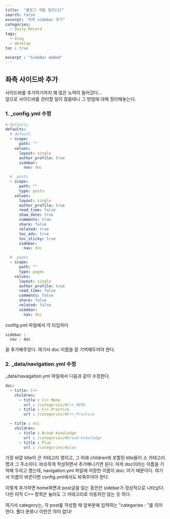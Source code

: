 ```yaml
---
title:  "블로그 개발 일지[3]"
search: false
excerpt: "좌측 sidebar 추가"
categories: 
  - Daily_Record
tags:
  - blog
  - develop
toc : true

excerpt : "SideBar Added"
--- 
```

<!-- basic info -->

## 좌측 사이드바 추가
사이드바를 추가하기까지 꽤 많은 노력이 들어갔다...  
앞으로 사이드바를 관리할 일이 많을테니 그 방법에 대해 정리해놓는다.  

### 1. _config.yml 수정

```yml
# Defaults
defaults:
  # default
  - scope:
      path: ""
    values:
      layout: single
      author_profile: true
      sidebar:
        nav: doc

  # _posts
  - scope:
      path: ""
      type: posts
    values:
      layout: single
      author_profile: true
      read_time: false
      show_date: true
      comments: true
      share: false
      related: true
      toc_ads: true
      toc_sticky: true
      sidebar:
        nav: doc

  # _pages
  - scope:
      path: ""
      type: pages
    values:
      layout: single
      author_profile: true
      read_time: false
      comments: false
      share: false
      related: false
      sidebar:
        nav: doc
```

config.yml 파일에서 각 타입마다
```
sidebar :
  nav : doc 
```
을 추가해주었다. 여기서 doc 이름을 잘 기억해두어야 한다.

### 2. _data/navigation.yml 수정

_data/navagation.yml 파일에서 다음과 같이 수정한다.

```yml
doc:
  - title: C++
    children:
      - title : C++ Memo
        url : /categories/#C++_MEMO
      - title : C++ Practice
        url : /categories/#C++_Practice

  - title : etc      
    children:
      - title : Broad Knowledge
        url : /categories/#broad-knowledge
      - title : Plan
        url : /categories/#plan
```
가장 바깥 title이 큰 카테고리 명이고, 그 아래 children에 포함된 title들이 소 카테고리명과 그 주소이다. 비슷하게 작성하면서 추가해나가면 된다. 아까 doc이라는 이름을 기억해 두라고 했는데, navigation.yml 파일에 저장한 이름이 doc: 이기 때문이다. 여기서 이름이 바꾼다면 config.yml에서도 바꿔주어야 한다.

이렇게 추가하면 home화면과 post글을 읽는 동안은 sidebar가 정상적으로 나타났다. 다만 아직 C++ 항목은 눌러도 그 카테고리로 이동하진 않는 듯 하다.  

여기서 category는, 각 post를 작성할 때 앞부분에 입력하는 "categories : "를 의미한다. 폴더 분류나 이런건 의미 없다!